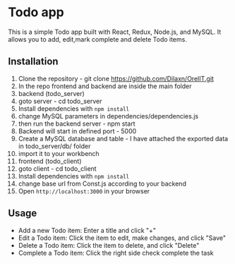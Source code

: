 # Todo app

This is a simple Todo app built with React, Redux, Node.js, and MySQL. It allows you to add, edit,mark complete and delete Todo items.

## Installation

1. Clone the repository - git clone https://github.com/Dilaxn/OrelIT.git
2. In the repo frontend and backend are inside the main folder
3. backend (todo_server)
4. goto server - cd todo_server
5. Install dependencies with `npm install`
6. change MySQL parameters in dependencies/dependencies.js
7. then run the backend server - npm start
8. Backend will start in defined port - 5000
9. Create a MySQL database and table - I have attached the exported data in todo_server/db/ folder
10. import it to your workbench
11. frontend (todo_client)
12. goto client - cd todo_client
13. Install dependencies with `npm install`
14. change base url from Const.js according to your backend
15. Open `http://localhost:3000` in your browser

## Usage

- Add a new Todo item: Enter a title and click "+"
- Edit a Todo item: Click the item to edit, make changes, and click "Save"
- Delete a Todo item: Click the item to delete, and click "Delete"
- Complete a Todo item: Click the right side check complete the task
